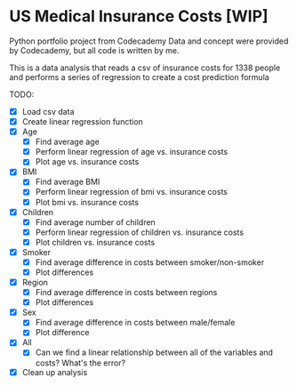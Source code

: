 # US Medical Insurance Costs [WIP]

Python portfolio project from Codecademy
Data and concept were provided by Codecademy, but all code is written by me.

This is a data analysis that reads a csv of insurance costs for 1338 people and performs a series of regression to create a cost prediction formula

TODO: 
- [x] Load csv data
- [x] Create linear regression function
- [x] Age
  - [x] Find average age
  - [x] Perform linear regression of age vs. insurance costs
  - [x] Plot age vs. insurance costs
- [x] BMI
  - [x] Find average BMI
  - [x] Perform linear regression of bmi vs. insurance costs
  - [x] Plot bmi vs. insurance costs
- [x] Children
  - [x] Find average number of children
  - [x] Perform linear regression of children vs. insurance costs
  - [x] Plot children vs. insurance costs
- [x] Smoker
  - [x] Find average difference in costs between smoker/non-smoker
  - [x] Plot differences
- [x] Region
  - [x] Find average difference in costs between regions
  - [x] Plot differences
- [x] Sex
  - [x] Find average difference in costs between male/female
  - [x] Plot difference
- [x] All
  - [x] Can we find a linear relationship between all of the variables and costs? What's the error?
- [x] Clean up analysis